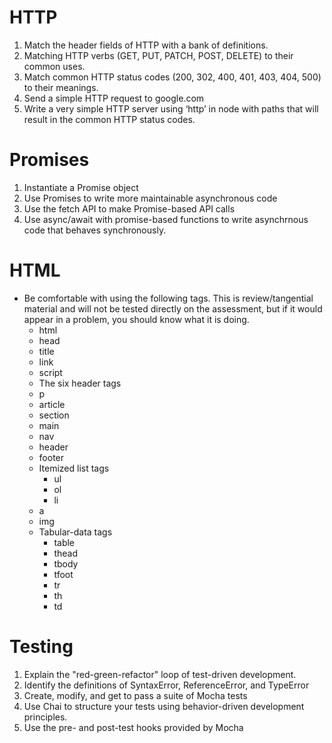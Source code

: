 # HTTP

1. Match the header fields of HTTP with a bank of definitions.
2. Matching HTTP verbs (GET, PUT, PATCH, POST, DELETE) to their common uses.
3. Match common HTTP status codes (200, 302, 400, 401, 403, 404, 500) to their meanings.
4. Send a simple HTTP request to google.com
5. Write a very simple HTTP server using ‘http’ in node with paths that will result in the common HTTP status codes.

# Promises

1. Instantiate a Promise object
2. Use Promises to write more maintainable asynchronous code
3. Use the fetch API to make Promise-based API calls
4. Use async/await with promise-based functions to write asynchrnous code that behaves synchronously.

# HTML

- Be comfortable with using the following tags. This is review/tangential material and will not be tested directly on the assessment, but if it would appear in a problem, you should know what it is doing.
  - html
  - head
  - title
  - link
  - script
  - The six header tags
  - p
  - article
  - section
  - main
  - nav
  - header
  - footer
  - Itemized list tags
    - ul
    - ol
    - li
  - a
  - img
  - Tabular-data tags
    - table
    - thead
    - tbody
    - tfoot
    - tr
    - th
    - td

# Testing

1. Explain the "red-green-refactor" loop of test-driven development.
2. Identify the definitions of SyntaxError, ReferenceError, and TypeError
3. Create, modify, and get to pass a suite of Mocha tests
4. Use Chai to structure your tests using behavior-driven development principles.
5. Use the pre- and post-test hooks provided by Mocha
